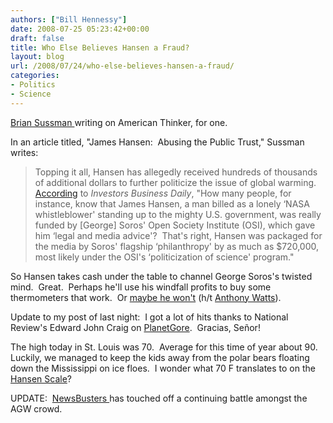 ```yaml
---
authors: ["Bill Hennessy"]
date: 2008-07-25 05:23:42+00:00
draft: false
title: Who Else Believes Hansen a Fraud?
layout: blog
url: /2008/07/24/who-else-believes-hansen-a-fraud/
categories:
- Politics
- Science
---
```


[Brian Sussman ](https://www.americanthinker.com/2008/06/james_hansen_abusing_the_publi.html)writing on American Thinker, for one.

In an article titled, "James Hansen:  Abusing the Public Trust," Sussman writes:


> Topping it all, Hansen has allegedly received hundreds of thousands of additional dollars to further politicize the issue of global warming.  [According](https://www.dailytech.com/NASA%20James%20Hansen%20and%20the%20Politicization%20of%20Science/article9061.htm) to _Investors Business Daily_, "How many people, for instance, know that James Hansen, a man billed as a lonely ‘NASA whistleblower' standing up to the mighty U.S. government, was really funded by [George] Soros' Open Society Institute (OSI), which gave him ‘legal and media advice'?  That's right, Hansen was packaged for the media by Soros' flagship ‘philanthropy' by as much as $720,000, most likely under the OSI's ‘politicization of science' program."


So Hansen takes cash under the table to channel George Soros's twisted mind.  Great.  Perhaps he'll use his windfall profits to buy some thermometers that work.  Or [maybe he won't](https://www.climate-skeptic.com/2008/07/why-does-nasa-o.html) (h/t [Anthony Watts](https://wattsupwiththat.wordpress.com/2008/07/20/why-does-nasa-giss-oppose-satellites/)).

Update to my post of last night:  I got a lot of hits thanks to National Review's Edward John Craig on [PlanetGore](https://planetgore.nationalreview.com/post/?q=MGNhODEzNDc1MTQ5YTM2MGFjZWFhZjFhZDQzMDBjNDA=).  Gracias, Señor!

The high today in St. Louis was 70.  Average for this time of year about 90.  Luckily, we managed to keep the kids away from the polar bears floating down the Mississippi on ice floes.  I wonder what 70 F translates to on the [Hansen Scale](https://wattsupwiththat.wordpress.com/2008/07/16/latest-noaa-press-release-in-total-disagreement-with-nasa-satellite/)?

UPDATE:  [NewsBusters ](https://www.newsbusters.org/blogs/noel-sheppard/2008/07/24/global-warming-update-debate-definitely-not-over?referer=sphere_related_content)has touched off a continuing battle amongst the AGW crowd.

[](https://www.dailytech.com/NASA%20James%20Hansen%20and%20the%20Politicization%20of%20Science/article9061.htm)
